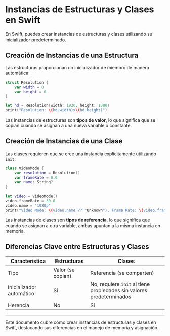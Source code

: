 # Instancias de Estructuras y Clases en Swift

En Swift, puedes crear instancias de estructuras y clases utilizando su inicializador predeterminado.

## Creación de Instancias de una Estructura

Las estructuras proporcionan un inicializador de miembro de manera automática:

```swift
struct Resolution {
    var width = 0
    var height = 0
}

let hd = Resolution(width: 1920, height: 1080)
print("Resolution: \(hd.width)x\(hd.height)")
```

Las instancias de estructuras son **tipos de valor**, lo que significa que se copian cuando se asignan a una nueva variable o constante.

## Creación de Instancias de una Clase

Las clases requieren que se cree una instancia explícitamente utilizando `init`:

```swift
class VideoMode {
    var resolution = Resolution()
    var frameRate = 0.0
    var name: String?
}

let video = VideoMode()
video.frameRate = 30.0
video.name = "1080p"
print("Video Mode: \(video.name ?? "Unknown"), Frame Rate: \(video.frameRate)")
```

Las instancias de clases son **tipos de referencia**, lo que significa que cuando se asignan a otra variable, ambas apuntan a la misma instancia en memoria.

## Diferencias Clave entre Estructuras y Clases

| **Característica** | **Estructuras** | **Clases** |
|-------------------|---------------|------------|
| Tipo | Valor (se copian) | Referencia (se comparten) |
| Inicializador automático | Sí | No, requiere `init` si tiene propiedades sin valores predeterminados |
| Herencia | No | Sí |

---

Este documento cubre cómo crear instancias de estructuras y clases en Swift, destacando sus diferencias en el manejo de memoria y asignación.
